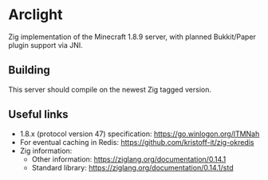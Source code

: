 # Arclight

Zig implementation of the Minecraft 1.8.9 server, with planned Bukkit/Paper plugin support via JNI.

## Building

This server should compile on the newest Zig tagged version.

## Useful links

- 1.8.x (protocol version 47) specification: <https://go.winlogon.org/lTMNah>
- For eventual caching in Redis: <https://github.com/kristoff-it/zig-okredis>
- Zig information:
  - Other information: <https://ziglang.org/documentation/0.14.1>
  - Standard library: <https://ziglang.org/documentation/0.14.1/std>
